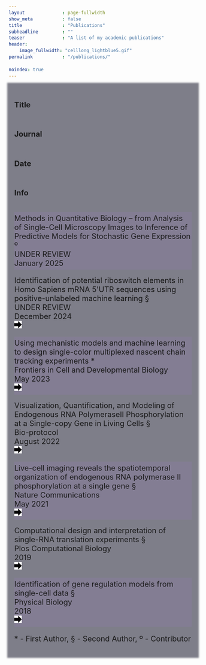 ```yaml
---
layout              : page-fullwidth
show_meta           : false
title               : "Publications"
subheadline         : ""
teaser              : "A list of my academic publications"
header:
    image_fullwidth: "celllong_lightblue5.gif"
permalink           : "/publications/"

noindex: true
---
```


<div class="row" style="font-size: 20px; z-index: -1; background: rgba(0,0,22,.5); padding: 15px; box-shadow: 0 0 4px 4px rgba(0,0,22,.5);">
<div class="row">
  <div class="large-5 columns"> <h4> Title  </h4> </div>
  <div class="large-2 columns">  <h4> Journal  </h4> </div>
  <div class="large-1 columns">  <h4> Date  </h4> </div>
  <div class="large-1 columns">  <h4> Info  </h4> </div>
</div>



<!--outline:0.01em solid #e1f0f5; -->

<div class="row" style=" margin-top: 12px; padding-top: 5px; padding-bottom: 5px;  background: rgba(174, 114, 237, 0.10); ">

  <div class="large-5 columns">Methods in Quantitative Biology – from Analysis of Single-Cell Microscopy Images to Inference of Predictive Models for Stochastic Gene Expression º </div>
  <div class="large-2 columns"> UNDER REVIEW </div>
  <div class="large-1 columns"> January 2025 </div>
  <div class="large-1 columns">  </div>

</div>

<div class="row" style=" margin-top: 12px; padding-top: 5px; padding-bottom: 5px; ">

  <div class="large-5 columns">Identification of potential riboswitch elements in Homo Sapiens mRNA 5'UTR sequences using positive-unlabeled machine learning § </div>
  <div class="large-2 columns"> UNDER REVIEW </div>
  <div class="large-1 columns"> December 2024 </div>
  <div class="large-1 columns"> <a href="https://www.biorxiv.org/content/10.1101/2023.11.23.568398v2.full.pdf"> <span class='internalicon'> <img src="../images/next-arrow.svg" width="20" height="20"></span></a></div>

</div>

<div class="row" style=" margin-top: 12px;  padding-top: 5px; padding-bottom: 5px;   background: rgba(174, 114, 237, 0.10);">
  <div class="large-5 columns">Using mechanistic models and machine learning to design single-color multiplexed nascent chain tracking experiments * </div>
  <div class="large-2 columns"> Frontiers in Cell and Developmental Biology </div>
  <div class="large-1 columns"> May 2023 </div>
  <div class="large-1 columns"> <span class='internalicon' onclick="window.location='{{site.url}}{{site.baseurl}}/publications/frontiers_23'"> <img src="../images/next-arrow.svg" width="20" height="20"></span>  </div>

</div>


<div class="row" style=" margin-top: 12px; padding-top: 5px; padding-bottom: 5px; ">

  <div class="large-5 columns">Visualization, Quantification, and Modeling of Endogenous RNA PolymeraseII Phosphorylation at a Single-copy Gene in Living Cells § </div>
  <div class="large-2 columns"> Bio-protocol </div>
  <div class="large-1 columns">August 2022 </div>
  <div class="large-1 columns"> <a href="https://bio-protocol.org/pdf/Bio-protocol4482.pdf"> <span class='internalicon'> <img src="../images/next-arrow.svg" width="20" height="20"></span></a></div>

</div>


<div class="row" style=" margin-top: 12px; padding-top: 5px; padding-bottom: 5px;   background: rgba(174, 114, 237, 0.10);">

  <div class="large-5 columns">Live-cell imaging reveals the spatiotemporal organization of endogenous RNA polymerase II phosphorylation at a single gene § </div>
  <div class="large-2 columns"> Nature Communications </div>
  <div class="large-1 columns">May 2021 </div>
  <div class="large-1 columns"> <span class='internalicon' onclick="window.location='{{site.url}}{{site.baseurl}}/publications/nature_comm_2021'"><img src="../images/next-arrow.svg" width="20" height="20"> </span>  </div>
</div>



<div class="row" style=" margin-top: 12px; padding-top: 5px; padding-bottom: 5px; " >

  <div class="large-5 columns"> Computational design and interpretation of single-RNA translation experiments § </div>
  <div class="large-2 columns"> Plos Computational Biology </div>
  <div class="large-1 columns"> 2019 </div>
  <div class="large-1 columns"><span class='internalicon' onclick="window.location='{{site.url}}{{site.baseurl}}/publications/plos_computational_2019'"><img src="../images/next-arrow.svg" width="20" height="20"> </span>  </div>
</div>


<div class="row" style=" margin-top: 12px; padding-top: 5px; padding-bottom: 5px; background: rgba(174, 114, 237, 0.10);" >

  <div class="large-5 columns"> Identification of gene regulation models from single-cell data § </div>
  <div class="large-2 columns"> Physical Biology </div>
  <div class="large-1 columns"> 2018 </div>
  <div class="large-1 columns"> <span class='internalicon' onclick="window.location='{{site.url}}{{site.baseurl}}/publications/physical_biology_2018'"> <img src="../images/next-arrow.svg" width="20" height="20"></span> </div>
</div>

<div><p>* - First Author,   § - Second Author,  º - Contributor</p></div>

</div>


